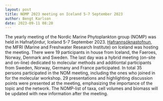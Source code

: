 ```yaml
---
layout: post
title: NOMP 2023 meeting on Iceland 5-7 September 2023
author: Bengt Karlson
date: 2023-09-11 08:20
---
```


The yearly meeting of the Nordic Marine Phytoplankton group (NOMP) was held in Hafnafjördur, Iceland 5-7 September 2023. [Hafrannsóknastofnun](https://www.hafogvatn.is/is), the MFRI (Marine and Freshwater Research Institute) on Iceland was hosting the meeting. There were 19 participants in house from Iceland, the Faeroes, Norway, Denmark and Sweden. The last day was a hybrid meeting (on-site and on-line)  dedicated to molecular methods and additiontal participants from Sweden, Norway, Germany and France participated. In total 35 persons participated in the NOM meeting, including the ones who joined in for the molecular workshop. 29 presentations and highlighting discussion points were presented at the meeting, emphasizing the importance of the topic and the network. The NOMP-list of taxa, cell volumes and biomass will be updated with new information after the meeting. 